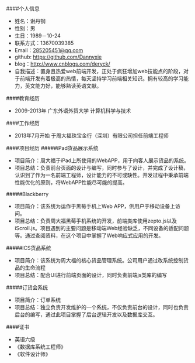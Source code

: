 ####个人信息
- 姓名：谢丹钢
- 性别：男
- 生日：1989－10-24
- 联系方式：13670039385
- Email：285205451@qq.com
- github: https://github.com/Dannyxie
- blog：http://www.cnblogs.com/deryck/
- 自我描述：置身且热爱web前端开发，正处于疯狂增加web技能点的阶段，对于前端开发有着极高的热情，每天坚持学习前端相关知识。拥有较高的学习能力，英文能力好，能够熟读英语文献。

####教育经历
- 2009-2013年     广东外语外贸大学     计算机科学与技术

####工作经历
- 2013年7月开始 于周大福珠宝金行（深圳）有限公司担任前端工程师

####项目经历
#####iPad货品展示系统
- 项目简介：周大福于iPad上所使用的WebAPP，用于向客人展示货品的系统。
- 项目总结：负责前台页面的设计与编写，同时参与了设计，并完成了设计稿，认识到了作为一名前端工程师，设计能力的不可或缺性。开发过程中秉承前端性能优化的原则，将WebAPP性能尽可能的提高。

#####Blackberry
- 项目简介：该系统为运作于黑莓手机上Web APP，供用户于移动设备上访问。
- 项目总结：负责周大福黑莓手机系统的开发，前端类库使用zepto.js以及iScroll.js。项目遇到的主要问题是移动端Web经验缺乏，不同设备的适配问题等。通过查阅资料，在这个项目中掌握了Web响应式应用的开发。

#####ICS货品系统
- 项目简介：该系统为周大福的核心货品管理系统。公司用户通过改系统控制货品的生命流程
- 项目总结：配合UI进行前端页面的设计，同时负责前端js类库的编写

#####订货会系统
- 项目简介：订单系统
- 项目总结：独立负责开发维护的一个系统，不仅负责前台的设计，同时也负责后台的编写，通过此项目掌握了后台逻辑开发以及数据库交互。

####证书
- 英语六级
- 《数据库系统工程师》
- 《软件设计师》
